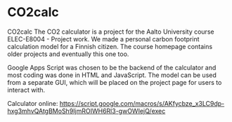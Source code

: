 # CO2calc

CO2calc
The CO2 calculator is a project for the Aalto University course ELEC-E8004 - Project work. We made a personal carbon footprint calculation model for a Finnish citizen. The course homepage contains older projects and eventually this one too.

Google Apps Script was chosen to be the backend of the calculator and most coding was done in HTML and JavaScript. The model can be used from a separate GUI, which will be placed on the project page for users to interact with.

Calculator online: https://script.google.com/macros/s/AKfycbze_x3LC9dp-hxg3mhvQAtgBMoSh9IjmROIWH6Rl3-gwOWIejQ/exec
